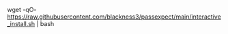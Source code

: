 wget -qO- https://raw.githubusercontent.com/blackness3/passexpect/main/interactive_install.sh | bash

